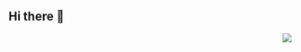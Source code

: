 ## Hi there 👋

<!--
**Haoyi-SJTU/Haoyi-SJTU** is a ✨ _special_ ✨ repository because its `README.md` (this file) appears on your GitHub profile.

Here are some ideas to get you started:

- 🔭 I’m currently working on ...
- 🌱 I’m currently learning ...
- 👯 I’m looking to collaborate on ...
- 🤔 I’m looking for help with ...
- 💬 Ask me about ...
- 📫 How to reach me: ...
- 😄 Pronouns: ...
- ⚡ Fun fact: ...
-->

<div align="right"> <img src="https://github-readme-stats.vercel.app/api/top-langs/?username=Haoyi-SJTU&hide=TeX,html&hide_title=true&hide_border=true&layout=compact&langs_count=6&text_color=000&icon_color=fff&bg_color=deebf7,c6dbef,9ecae1&theme=graywhite" /> </div>

